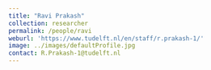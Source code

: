 ```yaml
---
title: "Ravi Prakash"
collection: researcher
permalink: /people/ravi
weburl: 'https://www.tudelft.nl/en/staff/r.prakash-1/'
image: ../images/defaultProfile.jpg
contact: R.Prakash-1@tudelft.nl
---
```

